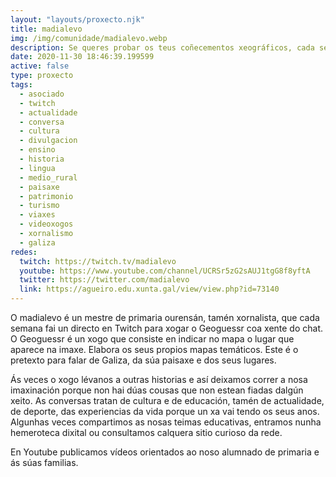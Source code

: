```yaml
---
layout: "layouts/proxecto.njk"
title: madialevo
img: /img/comunidade/madialevo.webp
description: Se queres probar os teus coñecementos xeográficos, cada semana tes en Twitch unha cita para xogar ao Geoguessr. Que ponte é esta? Que cidade galega ves? Entre sitio e sitio tamén nos gusta parolar.
date: 2020-11-30 18:46:39.199599
active: false
type: proxecto
tags:
  - asociado
  - twitch
  - actualidade
  - conversa
  - cultura
  - divulgacion
  - ensino
  - historia
  - lingua
  - medio_rural
  - paisaxe
  - patrimonio
  - turismo
  - viaxes
  - videoxogos
  - xornalismo
  - galiza
redes:
  twitch: https://twitch.tv/madialevo
  youtube: https://www.youtube.com/channel/UCRSr5zG2sAUJ1tgG8f8yftA
  twitter: https://twitter.com/madialevo
  link: https://agueiro.edu.xunta.gal/view/view.php?id=73140
---
```

O madialevo é un mestre de primaria ourensán, tamén xornalista, que cada semana fai un directo en Twitch para xogar o Geoguessr coa xente do chat. O Geoguessr é un xogo que consiste en indicar no mapa o lugar que aparece na imaxe. Elabora os seus propios mapas temáticos. Este é o pretexto para falar de Galiza, da súa paisaxe e dos seus lugares. 

Ás veces o xogo lévanos a outras historias e así deixamos correr a nosa imaxinación porque non hai dúas cousas que non estean fiadas dalgún xeito. As conversas tratan de cultura e de educación, tamén de actualidade, de deporte, das experiencias da vida porque un xa vai tendo os seus anos. Algunhas veces compartimos as nosas teimas educativas, entramos nunha hemeroteca dixital ou consultamos calquera sitio curioso da rede.

En Youtube publicamos vídeos orientados ao noso alumnado de primaria e ás súas familias.